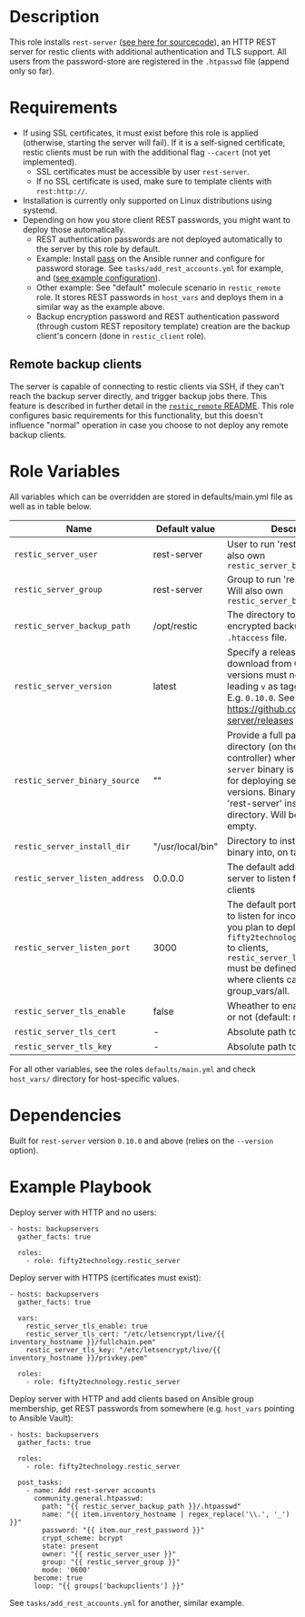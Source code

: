 # Description
This role installs `rest-server` ([see here for sourcecode](https://github.com/restic/rest-server)), an HTTP REST server for restic clients with additional authentication and TLS support. All users from the password-store are registered in the `.htpasswd` file (append only so far).

# Requirements
* If using SSL certificates, it must exist before this role is applied (otherwise, starting the server will fail). If it is a self-signed certificate, restic clients must be run with the additional flag `--cacert` (not yet implemented).
  * SSL certificates must be accessible by user `rest-server`.
  * If no SSL certificate is used, make sure to template clients with `rest:http://`.
* Installation is currently only supported on Linux distributions using systemd.
* Depending on how you store client REST passwords, you might want to deploy those automatically.
  * REST authentication passwords are not deployed automatically to the server by this role by default.
  * Example: Install [pass](https://www.passwordstore.org/) on the Ansible runner and configure for password storage. See `tasks/add_rest_accounts.yml` for example, and ([see example configuration](https://www.fifty2.eu/innovation/how-we-provide-i-t-secrets-through-passwordstore-in-ansible-at-fifty2/)).
  * Other example: See "default" molecule scenario in `restic_remote` role. It stores REST passwords in `host_vars` and deploys them in a similar way as the example above.
  * Backup encryption password and REST authentication password (through custom REST repository template) creation are the backup client's concern (done in `restic_client` role).

## Remote backup clients
The server is capable of connecting to restic clients via SSH, if they can't reach the backup server directly, and trigger backup jobs there. This feature is described in further detail in the [`restic_remote` README](https://github.com/FIFTY2Technology/ansible-role-restic_remote/blob/main/README.md). This role configures basic requirements for this functionality, but this doesn't influence "normal" operation in case you choose to not deploy any remote backup clients.

# Role Variables
All variables which can be overridden are stored in defaults/main.yml file as well as in table below.

| Name | Default value | Description |
| ------ | ------ | ----- |
| `restic_server_user` | rest-server | User to run 'rest-server' as. Will also own `restic_server_backup_path` |
| `restic_server_group` | rest-server | Group to run 'rest-server' as. Will also own `restic_server_backup_path` |
| `restic_server_backup_path` | /opt/restic | The directory to store all encrypted backups and the `.htaccess` file. |
| `restic_server_version` | latest | Specify a release version to download from GitHub. Release versions must not include the leading `v` as tagged on GitHub. E.g. `0.10.0`. See: https://github.com/restic/rest-server/releases Default: 'latest' |
| `restic_server_binary_source` | "" | Provide a full path to a local directory (on the Ansible controller) where the `rest-server` binary is available, e.g. for deploying self-compiled versions. Binary must be named 'rest-server' inside this directory. Will be ignored if empty. |
| `restic_server_install_dir` | "/usr/local/bin" | Directory to install 'rest-server' binary into, on target host(s). |
| `restic_server_listen_address` | 0.0.0.0 | The default address for rest-server to listen for incoming clients |
| `restic_server_listen_port` | 3000 | The default port for rest-server to listen for incoming clients. If you plan to deploy `fifty2technology.restic_remote` to clients, `restic_server_listen_port` must be defined in a place where clients can read it, e.g. group_vars/all. |
| `restic_server_tls_enable` | false | Wheather to enable TLS support or not (default: not) |
| `restic_server_tls_cert` | - | Absolute path to TLS certificate |
| `restic_server_tls_key` | - | Absolute path to TLS key |

For all other variables, see the roles `defaults/main.yml` and check `host_vars/` directory for host-specific values.

# Dependencies
Built for `rest-server` version `0.10.0` and above (relies on the `--version` option).

# Example Playbook
Deploy server with HTTP and no users:
```
- hosts: backupservers
  gather_facts: true

  roles:
    - role: fifty2technology.restic_server
```

Deploy server with HTTPS (certificates must exist):
```
- hosts: backupservers
  gather_facts: true

  vars:
    restic_server_tls_enable: true
    restic_server_tls_cert: "/etc/letsencrypt/live/{{ inventory_hostname }}/fullchain.pem"
    restic_server_tls_key: "/etc/letsencrypt/live/{{ inventory_hostname }}/privkey.pem"

  roles:
    - role: fifty2technology.restic_server
```

Deploy server with HTTP and add clients based on Ansible group membership, get REST passwords from somewhere (e.g. `host_vars` pointing to Ansible Vault):
```
- hosts: backupservers
  gather_facts: true

  roles:
    - role: fifty2technology.restic_server

  post_tasks:
    - name: Add rest-server accounts
      community.general.htpasswd:
        path: "{{ restic_server_backup_path }}/.htpasswd"
        name: "{{ item.inventory_hostname | regex_replace('\\.', '_') }}"
        password: "{{ item.our_rest_password }}"
        crypt_scheme: bcrypt
        state: present
        owner: "{{ restic_server_user }}"
        group: "{{ restic_server_group }}"
        mode: '0600'
      become: true
      loop: "{{ groups['backupclients'] }}"
```
See `tasks/add_rest_accounts.yml` for another, similar example.
